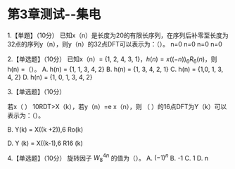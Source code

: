 # 第3章测试--集电

1.【単題】（10分）
已知x（n）是长度为20的有限长序列，在序列后补零至长度为32点的序列y（n），则y（n）的32点DFT可以表示为：（）。
n=0
n=0
n=0
n=0

2.【单选题】（10分）
已知x（n）= {1, 2, 4, 3, 1}，$h(n) = x((-n))_6 R_6(n)$，则 h(n) =（）。
A. h(n) = {1, 1, 3, 4, 2}
B. h(n) = {1, 3, 4, 2, 1}
C. h(n) = {1,0, 1, 3, 4, 2}
D. h(n) = {1, 0, 1, 3, 4, 2}

3.【单选题】（10分）

若x（ ） 10RDT>X（k），若y（n）=e x（n），则 （ ）的16点DFT为Y（k）可以表示为：（）。

B. Y(k) = X((k +2)),6 Ro(k)

D. Y (k) = X((k-1),6 R16 (k)

4.【单选题】（10分）
旋转因子 $W_8^{4n}$ 的值为（）。
A. $(-1)^n$
В. -1
C. 1
D. n
